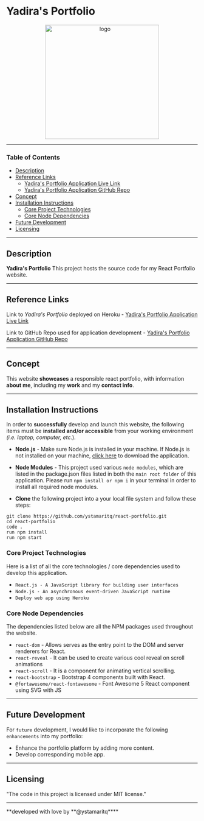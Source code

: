 # Yadira's Portfolio

<p align="center">
 <img src="./src/assets/imgs/logo.png" alt="logo" width="300px">
</p>

---

### Table of Contents

- [Description](#description)
- [Reference Links](#reference-links)
  - [Yadira's Portfolio Application Live Link](https://yadira-tamarit.herokuapp.com/)
  - [Yadira's Portfolio Application GitHub Repo](https://github.com/ystamaritq/react-portfolio)
- [Concept](#concept)
- [Installation Instructions](#installation-instructions)
  - [Core Project Technologies](#core-project-technologies)
  - [Core Node Dependencies](#core-node-depencencies)
- [Future Development](#future-development)
- [Licensing](#licensing)

---

## Description

**Yadira's Portfolio** This project hosts the source code for my React Portfolio website.

---

## Reference Links

Link to _Yadira's Portfolio_ deployed on Heroku - [Yadira's Portfolio Application Live Link](https://yadira-tamarit.herokuapp.com/)

Link to GitHub Repo used for application development - [Yadira's Portfolio Application GitHub Repo](https://github.com/ystamaritq/react-portfolio)

---

## Concept

This website **showcases** a responsible react portfolio, with information **about me**, including my **work** and my **contact info**.

---

## Installation Instructions

In order to **successfully** develop and launch this website, the following items must be **installed and/or accessible** from your working environment _(i.e. laptop, computer, etc._).

- **Node.js** - Make sure Node.js is installed in your machine. If Node.js is not installed on your machine, [click here](https://nodejs.org/en/) to download the application.

- **Node Modules** - This project used various `node modules`, which are listed in the package.json files listed in both the `main root folder` of this application. Please run `npm install or npm i` in your terminal in order to install all required node modules.

- **Clone** the following project into a your local file system and follow these steps:

```
git clone https://github.com/ystamaritq/react-portfolio.git
cd react-portfolio
code .
run npm install
run npm start
```

### Core Project Technologies

Here is a list of all the core technologies / core dependencies used to develop this application.

- `React.js - A JavaScript library for building user interfaces`
- `Node.js - An asynchronous event-driven JavaScript runtime`
- `Deploy web app using Heroku`

### Core Node Dependencies

The dependencies listed below are all the NPM packages used throughout the website.

- `react-dom` - Allows serves as the entry point to the DOM and server renderers for React.
- `react-reveal` - It can be used to create various cool reveal on scroll animations
- `react-scroll` - It is a component for animating vertical scrolling.
- `react-bootstrap` - Bootstrap 4 components built with React.
- `@fortawesome/react-fontawesome` - Font Awesome 5 React component using SVG with JS

---

## Future Development

For `future` development, I would like to incorporate the following `enhancements` into my portfolio:

- Enhance the portfolio platform by adding more content.
- Develop corresponding mobile app.

---

## Licensing

"The code in this project is licensed under MIT license."

---

**developed with love by **@ystamaritq\*\*\*\*

```

```
